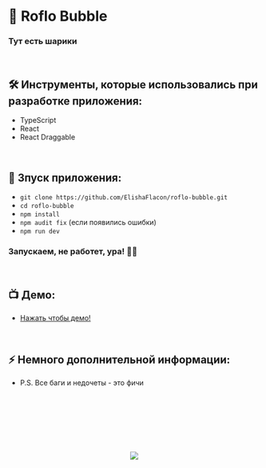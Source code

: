 <h1> 
    🎈 Roflo Bubble
</h1>

<h3>
  Тут есть шарики
</h3>


</br>



<h2>
  🛠️ Инструменты, которые использовались при разработке приложения:
</h2>

- TypeScript
- React
- React Draggable



</br>



<h2>
  🚀 Зпуск приложения:
</h2>

- `git clone https://github.com/ElishaFlacon/roflo-bubble.git`
- `cd roflo-bubble`
- `npm install`
- `npm audit fix` (если появились ошибки)
- `npm run dev`
<h3>
    Запускаем, не работет, ура! 🗿🚬
</h3>



</br>



<h2>
 📺 Демо:
</h2>

- <a href="https://elishaflacon.github.io/roflo-bubble/">Нажать чтобы демо!</a>



</br>



<h2>
⚡ Немного дополнительной информации:
</h2>

- P.S. Все баги и недочеты - это фичи




<br/>
<br/>
<br/>
<br/>
<br/>
<br/>



<p align="center">
  <img src="https://capsule-render.vercel.app/api?type=waving&color=d179b8&height=64&section=footer"/>
</p>
